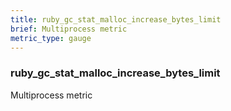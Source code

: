 ```yaml
---
title: ruby_gc_stat_malloc_increase_bytes_limit
brief: Multiprocess metric
metric_type: gauge
---
```

### ruby_gc_stat_malloc_increase_bytes_limit

Multiprocess metric